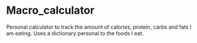 # Macro_calculator
Personal calculator to track the amount of calories, protein, carbs and fats I am eating.
Uses a dictionary personal to the foods I eat.
